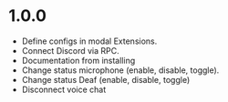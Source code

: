 # 1.0.0

* Define configs in modal Extensions.
* Connect Discord via RPC.
* Documentation from installing
* Change status microphone (enable, disable, toggle).
* Change status Deaf (enable, disable, toggle)
* Disconnect voice chat
